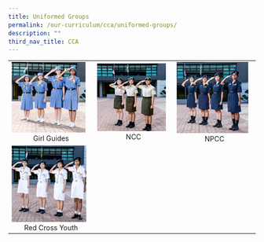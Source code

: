 ```yaml
---
title: Uniformed Groups
permalink: /our-curriculum/cca/uniformed-groups/
description: ""
third_nav_title: CCA
---
```

|  |  |  |
|---|---|---|
| <a href="https://moe-cedargirlssec-staging.netlify.app/cca/uniformed-groups/girl-guides/"><img style="width:95%" src="/images/cca62.png"></a> <center>Girl Guides</center>  | <a href="https://moe-cedargirlssec-staging.netlify.app/cca/uniformed-groups/ncc/"><img style="width:95%" src="/images/cca63.png"></a> <center>NCC</center> | <a href="https://moe-cedargirlssec-staging.netlify.app/cca/uniformed-groups/npcc/"><img style="width:95%" src="/images/cca64.png"></a> <center>NPCC</center> |
| <a href="https://moe-cedargirlssec-staging.netlify.app/cca/uniformed-groups/red-cross-youth/"><img style="width:95%" src="/images/cca65.png"></a> <center>Red Cross Youth</center> |  |  |